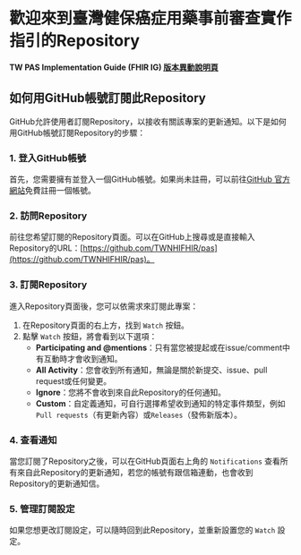 
#  歡迎來到臺灣健保癌症用藥事前審查實作指引的Repository

**TW PAS Implementation Guide (FHIR IG) [版本異動說明頁](https://twcore.mohw.gov.tw/ig/pas/history.html)**


## 如何用GitHub帳號訂閱此Repository
GitHub允許使用者訂閱Repository，以接收有關該專案的更新通知。以下是如何用GitHub帳號訂閱Repository的步驟：

### 1. 登入GitHub帳號
首先，您需要擁有並登入一個GitHub帳號。如果尚未註冊，可以前往[GitHub 官方網站](https://github.com/)免費註冊一個帳號。

### 2. 訪問Repository
前往您希望訂閱的Repository頁面。可以在GitHub上搜尋或是直接輸入Repository的URL：[https://github.com/TWNHIFHIR/pas](https://github.com/TWNHIFHIR/pas)。

### 3. 訂閱Repository
進入Repository頁面後，您可以依需求來訂閱此專案：

1. 在Repository頁面的右上方，找到 `Watch` 按鈕。
2. 點擊 `Watch` 按鈕，將會看到以下選項：
   - **Participating and @mentions**：只有當您被提起或在issue/comment中有互動時才會收到通知。
   - **All Activity**：您會收到所有通知，無論是關於新提交、issue、pull request或任何變更。
   - **Ignore**：您將不會收到來自此Repository的任何通知。
   - **Custom**：自定義通知，可自行選擇希望收到通知的特定事件類型，例如`Pull requests`（有更新內容）或`Releases`（發佈新版本）。


### 4. 查看通知
當您訂閱了Repository之後，可以在GitHub頁面右上角的 `Notifications` 查看所有來自此Repository的更新通知，若您的帳號有跟信箱連動，也會收到Repository的更新通知信。

### 5. 管理訂閱設定
如果您想更改訂閱設定，可以隨時回到此Repository，並重新設置您的 `Watch` 設定。